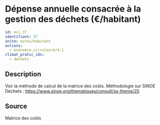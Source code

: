 # Dépense annuelle consacrée à la gestion des déchets (€/habitant)
```yaml
id: eci_37
identifiant: 37
unite: euros/habitant
actions:
  - economie_circulaire/4.1
climat_pratic_ids:
  - dechets
```
## Description
Voir la méthode de calcul de la matrice des coûts. Méthodologie sur SINOE Déchets : https://www.sinoe.org/thematiques/consult/ss-theme/25 

## Source
Matrice des coûts
